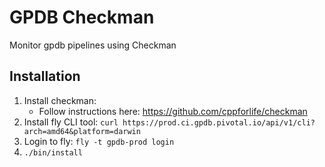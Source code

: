 # GPDB Checkman

Monitor gpdb pipelines using Checkman

## Installation

1. Install checkman:
   - Follow instructions here: https://github.com/cppforlife/checkman
1. Install fly CLI tool:
   `curl https://prod.ci.gpdb.pivotal.io/api/v1/cli?arch=amd64&platform=darwin`
1. Login to fly:
   `fly -t gpdb-prod login`   
1. `./bin/install`
